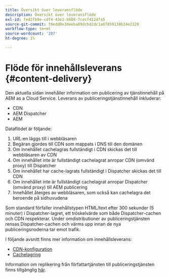 ```yaml
---
title: Översikt över leveransflöde
description: Översikt över leveransflöde
exl-id: fe42fb9e-cdf4-43e1-b688-7cecf4124fa5
source-git-commit: f0edd0e3deeba89dcbd2dc1a07859138b24e2220
workflow-type: tm+mt
source-wordcount: '207'
ht-degree: 1%

---
```


# Flöde för innehållsleverans {#content-delivery}

Den aktuella sidan innehåller information om publicering av tjänstinnehåll på AEM as a Cloud Service. Leverans av publiceringstjänstinnehåll inkluderar:

* CDN
* AEM Dispatcher
* AEM

Dataflödet är följande:

1. URL:en läggs till i webbläsaren
1. Begäran gjordes till CDN som mappats i DNS till den domänen
1. Om innehållet cachelagras fullständigt i CDN skickas det till webbläsaren av CDN
1. Om innehållet inte är fullständigt cachelagrat anropar CDN (omvänd proxy) till Dispatcher
1. Om innehållet har cache-lagrats fullständigt i Dispatcher skickas det till CDN
1. Om innehållet inte är fullständigt cachelagrat anropar Dispatcher (omvänd proxy) till AEM publicering
1. Innehållet återges av webbläsaren, som också kan cachelagra det beroende på sidhuvudena

Som standard förfaller innehållstypen HTML/text efter 300 sekunder (5 minuter) i Dispatcher-lagret, ett tröskelvärde som både Dispatcher-cachen och CDN respekterar. Under omdistributioner av publiceringstjänsten rensas Dispatcher-cachen och värms upp innan de nya publiceringsnoderna tar emot trafik.

I följande avsnitt finns mer information om innehållsleverans:
* [CDN-konfiguration](/help/implementing/dispatcher/cdn.md)
* [Cachelagring](/help/implementing/dispatcher/caching.md)


Information om replikering från författartjänsten till publiceringstjänsten finns tillgänglig [här](/help/operations/replication.md).

